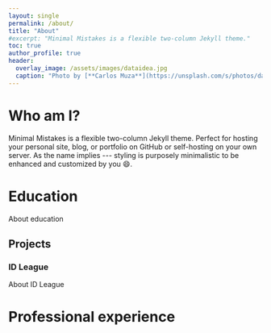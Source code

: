 ```yaml
---
layout: single
permalink: /about/
title: "About"
#excerpt: "Minimal Mistakes is a flexible two-column Jekyll theme."
toc: true
author_profile: true
header:
  overlay_image: /assets/images/dataidea.jpg
  caption: "Photo by [**Carlos Muza**](https://unsplash.com/s/photos/data?utm_source=unsplash&utm_medium=referral&utm_content=creditCopyText) on Unsplash"  
---
```

# Who am I?
Minimal Mistakes is a flexible two-column Jekyll theme. Perfect for hosting your personal site, blog, or portfolio on GitHub or self-hosting on your own server. As the name implies --- styling is purposely minimalistic to be enhanced and customized by you :smile:.

# Education
About education

## Projects
### ID League
About ID League

# Professional experience
